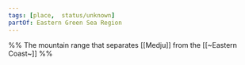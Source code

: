 ```yaml
---
tags: [place,  status/unknown]
partOf: Eastern Green Sea Region
---
```


%% The mountain range that separates [[Medju]] from the [[~Eastern Coast~]] %%

